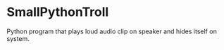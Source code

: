 # SmallPythonTroll
Python program that plays loud audio clip on speaker and hides itself on system. 
